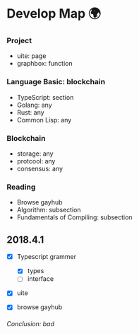 # Develop Map 🌍  

### Project  
+ uite: page
+ graphbox: function

### Language Basic: blockchain  
+ TypeScript: section
+ Golang: any
+ Rust: any
+ Common Lisp: any

### Blockchain  
+ storage: any
+ protcool: any
+ consensus: any

### Reading  
+ Browse gayhub
+ Algorithm: subsection
+ Fundamentals of Compiling: subsection

## 2018.4.1  
+ [x] Typescript grammer 
    + [x] types
    + [ ] interface
+ [x] uite 
+ [x] browse gayhub



###### Conclusion: bad
